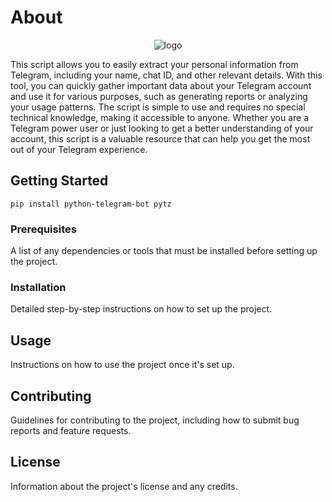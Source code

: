 # About

<p align="center">
<a target="_blank"><img src = "https://user-images.githubusercontent.com/72268356/210165331-ad6ca236-6282-41e6-8d9a-fa9e15b0e6f1.jpg" alt="logo"></a>
   </p>

This script allows you to easily extract your personal information from Telegram, including your name, chat ID, and other relevant details. With this tool, you can quickly gather important data about your Telegram account and use it for various purposes, such as generating reports or analyzing your usage patterns. The script is simple to use and requires no special technical knowledge, making it accessible to anyone. Whether you are a Telegram power user or just looking to get a better understanding of your account, this script is a valuable resource that can help you get the most out of your Telegram experience.


## Getting Started

```
pip install python-telegram-bot pytz
```


### Prerequisites

A list of any dependencies or tools that must be installed before setting up the project.

### Installation

Detailed step-by-step instructions on how to set up the project.

## Usage

Instructions on how to use the project once it's set up.

## Contributing

Guidelines for contributing to the project, including how to submit bug reports and feature requests.

## License

Information about the project's license and any credits.
